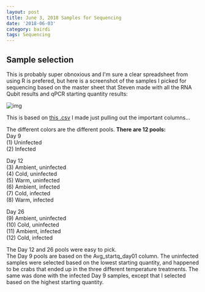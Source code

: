 ```yaml
---
layout: post
title: June 3, 2018 Samples for Sequencing
date: '2018-06-03'
category: bairdi
tags: Sequencing
---
```


## Sample selection

This is probably super obnoxious and I'm sure a clear spreadsheet from using R is prefered, but here is a screenshot of the samples I picked for sequencing based on the master sheet that Steven made with all the RNA Qubit results and qPCR starting quantity results:

![img](http://owl.fish.washington.edu/scaphapoda/grace/Crab-project/samples-for-seq.png)

This is based on [this .csv](https://raw.githubusercontent.com/grace-ac/crab-sample-selection/master/20180603-samples-for-seq.csv) I made just pulling out the important columns...

The different colors are the different pools. **There are 12 pools:**     
Day 9      
(1) Uninfected    
(2) Infected    

Day 12      
(3) Ambient, uninfected    
(4) Cold, uninfected     
(5) Warm, uninfected     
(6) Ambient, infected     
(7) Cold, infected     
(8) Warm, infected     

Day 26      
(9) Ambient, uninfected       
(10) Cold, uninfected      
(11) Ambient, infected      
(12) Cold, infected       

The Day 12 and 26 pools were easy to pick.    
The Day 9 pools are based on the Avg_startq_day01 column. The uninfected samples were selected based on the lowest starting quantity, and happened to be crabs that ended up in the three different temperature treatments. The same was done with the infected Day 9 samples, except that I selected based on the highest starting quantity. 
